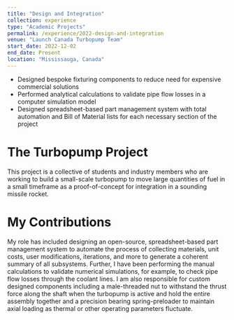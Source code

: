 ```yaml
---
title: "Design and Integration"
collection: experience
type: "Academic Projects"
permalink: /experience/2022-design-and-integration
venue: "Launch Canada Turbopump Team"
start_date: 2022-12-02
end_date: Present
location: "Mississauga, Canada"
---
```


<ul>
  <li>Designed bespoke fixturing components to reduce need for expensive commercial solutions</li>
  <li>Performed analytical calculations to validate pipe flow losses in a computer simulation model</li>
  <li>Designed spreadsheet-based part management system with total automation and Bill of Material lists for each necessary section of the project</li>
</ul>

The Turbopump Project
======

This project is a collective of students and industry members who are working to build a small-scale turbopump to move large quantities of fuel in a small timeframe as a proof-of-concept for integration in a sounding missile rocket.

My Contributions
======

My role has included designing an open-source, spreadsheet-based part management system to automate the process of collecting materials, unit costs, user modifications, iterations, and more to generate a coherent summary of all subsystems. Further, I have been performing the manual calculations to validate numerical simulations, for example, to check pipe flow losses through the coolant lines. I am also responsible for custom designed components including a male-threaded nut to withstand the thrust force along the shaft when the turbopump is active and hold the entire assembly together and a precision bearing spring-preloader to maintain axial loading as thermal or other operating parameters fluctuate.

<!-- Heading 3
======
 -->